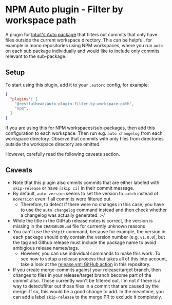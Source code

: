# NPM Auto plugin - Filter by workspace path

A plugin for [Intuit's Auto package](https://github.com/intuit/auto) that filters out commits that only have files outside the current 
workspace directory. This can be helpful, for example in mono repositories using NPM workspaces, where you run `auto` on each sub package 
individually and would like to include only commits relevant to the sub-package.

## Setup

To start using this plugin, add it to your `.autorc` config, for example:

```json
{
  "plugins": [
    "@restfulhead/auto-plugin-filter-by-workspace-path",
    "npm",
  ]
}
```

If you are using this for NPM workspaces/sub-packages, then add this configuration to each workspace. Then run e.g. `auto changelog` from 
each workspace directory. Observe that commits with only files from directories outside the workspace directory are omitted.

However, carefully read the following caveats section.

## Caveats

* Note that this plugin also ommits commits that are either labeled with `skip-release` or have `[skip ci]` in their commit message.
* By default, `auto version` seems to set the version to `patch` instead of `noVersion` even if all commits were filtered out.
  * Therefore, to detect if there were no changes in this case, you have to use the `auto changelog` command instead and then check whether
    a changelog was actually generated. :-/
* While the title in the GitHub release notes is correct, the version is missing in the `CHANGELOG.md` file for currently unknown reasons
* You can't use the `shipit` command, because for example, the version in each package should only contain the version number 
  (e.g. `v1.0.0`), but the tag and Github release must include the package name to avoid ambigious release names/tags.
  * However, you can use individual commands to make this work. To see how to setup a release process that takes all of this into account, 
    take a look at the [release.yml GitHub action](../../.github/workflows/release.yml) in this repository.
* If you create merge-commits against your release/target branch, then changes to files in your release/target branch become part of the 
  commit also. Those currently won't be filtered out. I'm not if there is a way to detect/filter out those files in a commit that 
  are caused by the merge. If so, this would be a good change to add. In the meantime, you can add a label `skip-release` to the merge PR
  to exclude it completely.
